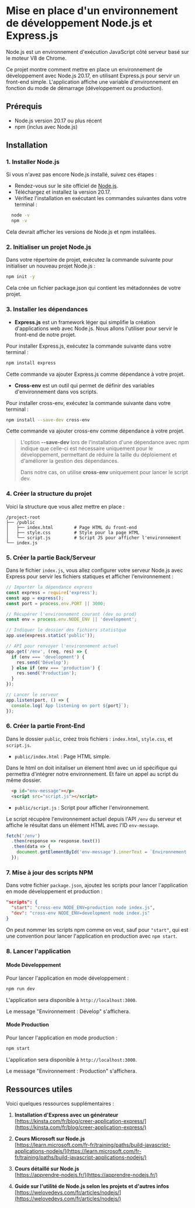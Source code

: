 # Mise en place d'un environnement de développement Node.js et Express.js

Node.js est un environnement d'exécution JavaScript côté serveur basé sur le moteur V8 de Chrome.

Ce projet montre comment mettre en place un environnement de développement avec Node.js 20.17, en utilisant Express.js pour servir un front-end simple. L'application affiche une variable d'environnement en fonction du mode de démarrage (développement ou production).

## Prérequis

- Node.js version 20.17 ou plus récent
- npm (inclus avec Node.js)

## Installation

### 1. Installer Node.js

Si vous n'avez pas encore Node.js installé, suivez ces étapes :

- Rendez-vous sur le site officiel de [Node.js](https://nodejs.org).
- Téléchargez et installez la version 20.17.
- Vérifiez l'installation en exécutant les commandes suivantes dans votre terminal :
  
```bash
  node -v
  npm -v
```
Cela devrait afficher les versions de Node.js et npm installées.

### 2. Initialiser un projet Node.js

Dans votre répertoire de projet, exécutez la commande suivante pour initialiser un nouveau projet Node.js :

```bash
npm init -y
```
Cela crée un fichier package.json qui contient les métadonnées de votre projet.

### 3. Installer les dépendances

- **Express.js** est un framework léger qui simplifie la création d'applications web avec Node.js. Nous allons l'utiliser pour servir le front-end de notre projet.

Pour installer Express.js, exécutez la commande suivante dans votre terminal : 
```bash
npm install express
```
Cette commande va ajouter Express.js comme dépendance à votre projet.

- **Cross-env** est un outil qui permet de définir des variables d'environnement dans vos scripts.

Pour installer cross-env, exécutez la commande suivante dans votre terminal : 
```bash
npm install --save-dev cross-env
```
Cette commande va ajouter cross-env comme dépendance à votre projet.

> L'option **--save-dev** lors de l'installation d'une dépendance avec npm indique que celle-ci est nécessaire uniquement pour le développement, permettant de réduire la taille du déploiement et d'améliorer la gestion des dépendances.
>
> Dans notre cas, on utilise **cross-env** uniquement pour lancer le script dev.

### 4. Créer la structure du projet

Voici la structure que vous allez mettre en place :

```
/project-root
├── /public
│   ├── index.html        # Page HTML du front-end
│   ├── style.css         # Style pour la page HTML
│   └── script.js         # Script JS pour afficher l'environnement
└── index.js
```

### 5. Créer la partie Back/Serveur

Dans le fichier `index.js`, vous allez configurer votre serveur Node.js avec Express pour servir les fichiers statiques et afficher l'environnement :

```typescript
// Importer la dépendance express
const express = require('express');
const app = express();
const port = process.env.PORT || 3000;

// Récupérer l'environnement courant (dev ou prod)
const env = process.env.NODE_ENV || 'development';

// Indiquer le dossier des fichiers statistque 
app.use(express.static('public'));

// API pour renvoyer l'environnement actuel
app.get('/env', (req, res) => {
  if (env === 'development') {
    res.send('Dévelop');
  } else if (env === 'production') {
    res.send('Production');
  }
});

// Lancer le serveur
app.listen(port, () => {
  console.log(`App listening on port ${port}`);
});
```

### 6. Créer la partie Front-End

Dans le dossier `public`, créez trois fichiers : `index.html`, `style.css`, et `script.js`.

- `public/index.html` : Page HTML simple.

Dans le html on doit initaliser un élement html avec un id spécifique qui permettra d'intégrer notre environnement. 
Et faire un appel au script du même dossier.

```html
  <p id="env-message"></p>
  <script src="script.js"></script>
```

- `public/script.js` : Script pour afficher l'environnement.

Le script récupère l'environnement actuel depuis l'API `/env` du serveur et affiche le résultat dans un élément HTML avec l'ID `env-message`.

```javascript
fetch('/env')
  .then(response => response.text())
  .then(data => {
    document.getElementById('env-message').innerText = `Environnement : ${data}`;
  });
```

### 7. Mise à jour des scripts NPM

Dans votre fichier `package.json`, ajoutez les scripts pour lancer l'application en mode développement et production :

```json
"scripts": {
  "start": "cross-env NODE_ENV=production node index.js",
  "dev": "cross-env NODE_ENV=development node index.js"
}
```

On peut nommer les scripts npm comme on veut, sauf pour `"start"`, qui est une convention pour lancer l'application en production avec `npm start`.

### 8. Lancer l'application

#### Mode Développement

Pour lancer l'application en mode développement :

```bash
npm run dev
```

L'application sera disponible à `http://localhost:3000`.

Le message "Environnement : Dévelop" s'affichera.

#### Mode Production

Pour lancer l'application en mode production :

```bash
npm start
```
L'application sera disponible à `http://localhost:3000`.

Le message "Environnement : Production" s'affichera.

## Ressources utiles 

Voici quelques ressources supplémentaires :

1. **Installation d'Express avec un générateur**  
   [https://kinsta.com/fr/blog/creer-application-express/](https://kinsta.com/fr/blog/creer-application-express/)

2. **Cours Microsoft sur Node.js**  
   [https://learn.microsoft.com/fr-fr/training/paths/build-javascript-applications-nodejs/](https://learn.microsoft.com/fr-fr/training/paths/build-javascript-applications-nodejs/)

3. **Cours détaillé sur Node.js**  
   [https://apprendre-nodejs.fr/](https://apprendre-nodejs.fr/)

4. **Guide sur l'utilité de Node.js selon les projets et d'autres infos**  
   [https://welovedevs.com/fr/articles/nodejs/](https://welovedevs.com/fr/articles/nodejs/)